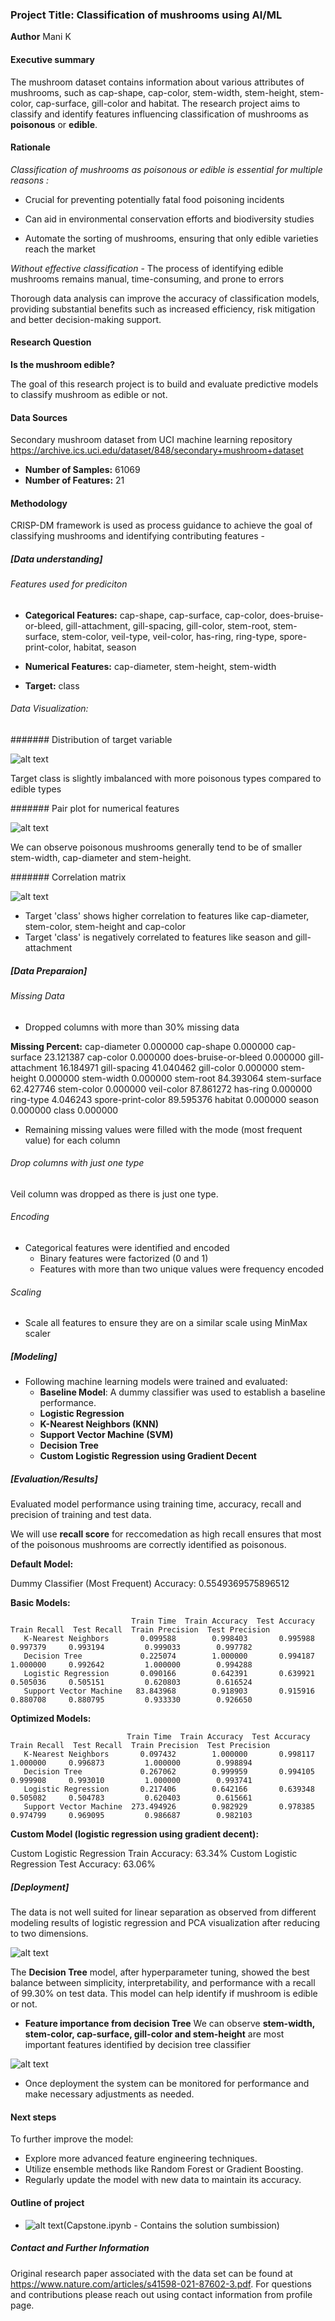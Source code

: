 ### Project Title: Classification of mushrooms using AI/ML

**Author**
Mani K

#### Executive summary
The mushroom dataset contains information about various attributes of mushrooms, such as cap-shape, cap-color, stem-width, stem-height, stem-color, cap-surface, gill-color and habitat. The research project aims to classify and identify features influencing classification of mushrooms as **poisonous** or **edible**.

#### Rationale

*Classification of mushrooms as poisonous or edible is essential for multiple reasons :*

   - Crucial for preventing potentially fatal food poisoning incidents

   - Can aid in environmental conservation efforts and biodiversity studies

   - Automate the sorting of mushrooms, ensuring that only edible varieties reach the market

 *Without effective classification*
    - The process of identifying edible mushrooms remains manual, time-consuming, and prone to errors

Thorough data analysis can improve the accuracy of classification models, providing substantial benefits such as increased efficiency, risk 
mitigation and better decision-making support.

#### Research Question
**Is the mushroom edible?**

The goal of this research project is to build and evaluate predictive models to classify mushroom as edible or not. 

#### Data Sources
Secondary mushroom dataset from UCI machine learning repository https://archive.ics.uci.edu/dataset/848/secondary+mushroom+dataset

* **Number of Samples:** 61069
* **Number of Features:** 21

#### Methodology
CRISP-DM framework is used as process guidance to achieve the goal of classifying mushrooms and identifying contributing features -

##### [Data understanding]

###### Features used for prediciton

 * **Categorical Features:** cap-shape, cap-surface, cap-color, does-bruise-or-bleed, gill-attachment, gill-spacing, gill-color, stem-root, stem-surface, stem-color, veil-type, veil-color, has-ring, ring-type, spore-print-color, habitat, season

* **Numerical Features:** cap-diameter, stem-height, stem-width

* **Target:** class

###### Data Visualization:

####### Distribution of target variable

![alt text](images/target.jpg)

Target class is slightly imbalanced with more poisonous types compared to edible types


####### Pair plot for numerical features

![alt text](images/pair.jpg)

We can observe poisonous mushrooms generally tend to be of smaller stem-width, cap-diameter and stem-height.


####### Correlation matrix

![alt text](images/corr.jpg)

- Target 'class' shows higher correlation to features like cap-diameter, stem-color, stem-height and cap-color  
- Target 'class' is negatively correlated to features like season and gill-attachment


##### [Data Preparaion]

###### Missing Data
* Dropped columns with more than 30% missing data

**Missing Percent:**
cap-diameter             0.000000
cap-shape                0.000000
cap-surface             23.121387
cap-color                0.000000
does-bruise-or-bleed     0.000000
gill-attachment         16.184971
gill-spacing            41.040462
gill-color               0.000000
stem-height              0.000000
stem-width               0.000000
stem-root               84.393064
stem-surface            62.427746
stem-color               0.000000
veil-color              87.861272
has-ring                 0.000000
ring-type                4.046243
spore-print-color       89.595376
habitat                  0.000000
season                   0.000000
class                    0.000000

* Remaining missing values were filled with the mode (most frequent value) for each column

###### Drop columns with just one type
Veil column was dropped as there is just one type.

###### Encoding
* Categorical features were identified and encoded 
   - Binary features were factorized (0 and 1) 
   - Features with more than two unique values were frequency encoded

###### Scaling
* Scale all features to ensure they are on a similar scale using MinMax scaler


##### [Modeling] 

- Following machine learning models were trained and evaluated:
     - **Baseline Model**: A dummy classifier was used to establish a baseline performance.
     - **Logistic Regression**
     - **K-Nearest Neighbors (KNN)**
     - **Support Vector Machine (SVM)**
     - **Decision Tree**
     - **Custom Logistic Regression using Gradient Decent**


##### [Evaluation/Results]

Evaluated model performance using training time, accuracy, recall and precision of training and test data.

We will use **recall score** for reccomedation as high recall ensures that most of the poisonous mushrooms are correctly identified as poisonous.

**Default Model:**

Dummy Classifier (Most Frequent) Accuracy: 0.5549369575896512

**Basic Models:**

                               Train Time  Train Accuracy  Test Accuracy  Train Recall  Test Recall  Train Precision  Test Precision
       K-Nearest Neighbors       0.099588        0.998403       0.995988      0.997379     0.993194         0.999033        0.997782
       Decision Tree             0.225074        1.000000       0.994187      1.000000     0.992642         1.000000        0.994288
       Logistic Regression       0.090166        0.642391       0.639921      0.505036     0.505151         0.620803        0.616524
       Support Vector Machine   83.843968        0.918903       0.915916      0.880708     0.880795         0.933330        0.926650

**Optimized Models:**

                              Train Time  Train Accuracy  Test Accuracy  Train Recall  Test Recall  Train Precision  Test Precision
       K-Nearest Neighbors       0.097432        1.000000       0.998117      1.000000     0.996873         1.000000        0.998894
       Decision Tree             0.267062        0.999959       0.994105      0.999908     0.993010         1.000000        0.993741
       Logistic Regression       0.217406        0.642166       0.639348      0.505082     0.504783         0.620403        0.615661
       Support Vector Machine  273.494926        0.982929       0.978385      0.974799     0.969095         0.986687        0.982103

**Custom Model (logistic regression using gradient decent):**

Custom Logistic Regression Train Accuracy: 63.34%
Custom Logistic Regression Test Accuracy: 63.06%

##### [Deployment]

The data is not well suited for linear separation as observed from different modeling results of logistic regression and PCA visualization after reducing to two dimensions.

![alt text](images/pca.jpg)

The **Decision Tree** model, after hyperparameter tuning, showed the best balance between simplicity, interpretability, and performance with a recall of 99.30% on test data. This model can help identify if mushroom is edible or not.

- **Feature importance from decision Tree**
We can observe **stem-width, stem-color, cap-surface, gill-color and stem-height** are most important features identified by decision tree classifier

![alt text](images/dt-features.jpg)

* Once deployment the system can be monitored for performance and make necessary adjustments as needed.


#### Next steps
To further improve the model:
- Explore more advanced feature engineering techniques.
- Utilize ensemble methods like Random Forest or Gradient Boosting.
- Regularly update the model with new data to maintain its accuracy.

#### Outline of project

- ![alt text](Capstone.ipynb)(Capstone.ipynb - Contains the solution sumbission) 


##### Contact and Further Information
Original research paper associated with the data set can be found at https://www.nature.com/articles/s41598-021-87602-3.pdf.
For questions and contributions please reach out using contact information from profile page.
